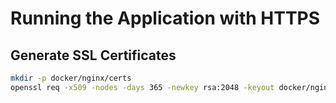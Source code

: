 # Running the Application with HTTPS

## Generate SSL Certificates
```sh
mkdir -p docker/nginx/certs
openssl req -x509 -nodes -days 365 -newkey rsa:2048 -keyout docker/nginx/certs/nginx.key -out docker/nginx/certs/nginx.crt

